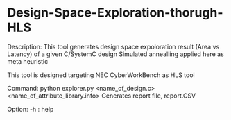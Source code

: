 # Design-Space-Exploration-thorugh-HLS


Description: This tool generates design space expoloration result (Area vs Latency)  of a given C/SystemC design
Simulated annealling applied here as meta heuristic  

This tool is designed targeting NEC CyberWorkBench as HLS tool

Command: python explorer.py <name_of_design.c> <name_of_attribute_library.info>
Generates report file, report.CSV	

Option: 
	-h : help
